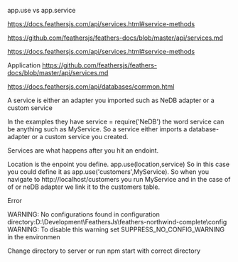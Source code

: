 app.use vs app.service

https://docs.feathersjs.com/api/services.html#service-methods

https://github.com/feathersjs/feathers-docs/blob/master/api/services.md

https://docs.feathersjs.com/api/services.html#service-methods

Application
https://github.com/feathersjs/feathers-docs/blob/master/api/services.md

https://docs.feathersjs.com/api/databases/common.html

A service is either an adapter you imported such as NeDB adapter or a custom service

In the examples they have service = require('NeDB')  the word service can be anything such as MyService.  So a service either imports a database-adapter or a custom service you created.  

Services are what happens after you hit an endoint.

Location is the enpoint you define. app.use(location,service)  So in this case you could define it as
app.use('customers',MyService).  So when you navigate to http://localhost/customers you run MyService and in the case of of or neDB adapter we link it to the customers table.

Error

WARNING: No configurations found in configuration directory:D:\Development\FeathersJs\feathers-northwind-complete\config
WARNING: To disable this warning set SUPPRESS_NO_CONFIG_WARNING in the environmen

Change directory to server or run npm start with correct directory
